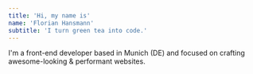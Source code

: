 ```yaml
---
title: 'Hi, my name is'
name: 'Florian Hansmann'
subtitle: 'I turn green tea into code.'
---
```


I'm a front-end developer based in Munich (DE) and focused on crafting awesome-looking & performant websites.
